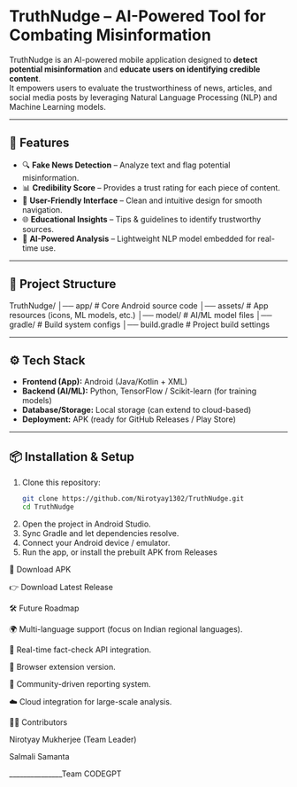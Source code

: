 # TruthNudge – AI-Powered Tool for Combating Misinformation

TruthNudge is an AI-powered mobile application designed to **detect potential misinformation** and **educate users on identifying credible content**.  
It empowers users to evaluate the trustworthiness of news, articles, and social media posts by leveraging Natural Language Processing (NLP) and Machine Learning models.

---

## 🚀 Features
- 🔍 **Fake News Detection** – Analyze text and flag potential misinformation.  
- 📊 **Credibility Score** – Provides a trust rating for each piece of content.  
- 📱 **User-Friendly Interface** – Clean and intuitive design for smooth navigation.  
- 🌐 **Educational Insights** – Tips & guidelines to identify trustworthy sources.  
- 🧠 **AI-Powered Analysis** – Lightweight NLP model embedded for real-time use.  

---

## 📂 Project Structure
TruthNudge/
│── app/ # Core Android source code
│── assets/ # App resources (icons, ML models, etc.)
│── model/ # AI/ML model files
│── gradle/ # Build system configs
│── build.gradle # Project build settings

---

## ⚙️ Tech Stack
- **Frontend (App):** Android (Java/Kotlin + XML)  
- **Backend (AI/ML):** Python, TensorFlow / Scikit-learn (for training models)  
- **Database/Storage:** Local storage (can extend to cloud-based)  
- **Deployment:** APK (ready for GitHub Releases / Play Store)  

---

## 📦 Installation & Setup
1. Clone this repository:
   ```bash
   git clone https://github.com/Nirotyay1302/TruthNudge.git
   cd TruthNudge
2. Open the project in Android Studio.
3. Sync Gradle and let dependencies resolve.
4. Connect your Android device / emulator.
5. Run the app, or install the prebuilt APK from Releases

📲 Download APK

👉 Download Latest Release

🛠 Future Roadmap

🌍 Multi-language support (focus on Indian regional languages).

🔗 Real-time fact-check API integration.

🧩 Browser extension version.

👥 Community-driven reporting system.

☁️ Cloud integration for large-scale analysis.

👨‍💻 Contributors

Nirotyay Mukherjee (Team Leader)

Salmali Samanta 

_______________Team CODEGPT
